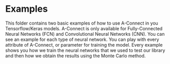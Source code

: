 # Examples

This folder contains two basic examples of how to use A-Connect in you Tensorflow/Keras models. A-Connect is only available for Fully-Connected Neural Networks (FCN) 
and Convolutional Neural Networks (CNN). You can see an example for each type of neural network. You can play with every attribute of A-Connect, or parameter for training
the model. Every example shows you how we train the neural networks that we used to test our library and then how we obtain the results using the Monte Carlo method.
